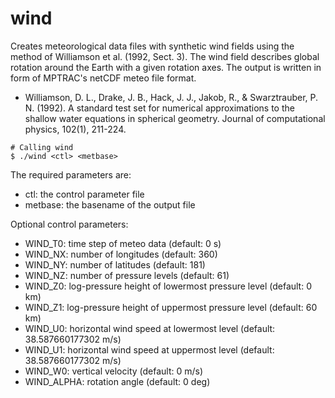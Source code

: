 # wind 

Creates meteorological data files with synthetic wind fields using the method of Williamson et al. (1992, Sect. 3). The wind field describes global rotation around the Earth with a given rotation axes. The output is written in form of MPTRAC's netCDF meteo file format.

* Williamson, D. L., Drake, J. B., Hack, J. J., Jakob, R., & Swarztrauber, P. N. (1992). A standard test set for numerical approximations to the shallow water equations in spherical geometry. Journal of computational physics, 102(1), 211-224.

```
# Calling wind
$ ./wind <ctl> <metbase>
```

The required parameters are:
* ctl: the control parameter file
* metbase: the basename of the output file

Optional control parameters:
* WIND_T0: time step of meteo data (default: 0 s)
* WIND_NX: number of longitudes (default: 360)
* WIND_NY: number of latitudes (default: 181)
* WIND_NZ: number of pressure levels (default: 61)
* WIND_Z0: log-pressure height of lowermost pressure level (default: 0 km)
* WIND_Z1: log-pressure height of uppermost pressure level (default: 60 km)
* WIND_U0: horizontal wind speed at lowermost level (default: 38.587660177302 m/s)
* WIND_U1: horizontal wind speed at uppermost level (default: 38.587660177302 m/s)
* WIND_W0: vertical velocity (default: 0 m/s)
* WIND_ALPHA: rotation angle (default: 0 deg)
